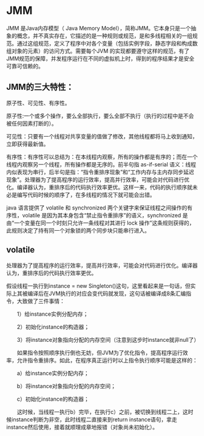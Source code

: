 

# JMM
JMM 是Java内存模型（ Java Memory Model），简称JMM。它本身只是一个抽象的概念，并不真实存在，它描述的是一种规则或规范，是和多线程相关的一组规范。通过这组规范，定义了程序中对各个变量（包括实例字段，静态字段和构成数组对象的元素）的访问方式。需要每个JVM 的实现都要遵守这样的规范，有了JMM规范的保障，并发程序运行在不同的虚拟机上时，得到的程序结果才是安全可靠可信赖的。


## JMM的三大特性：
原子性、可见性、有序性。

原子性:一个或多个操作，要么全部执行，要么全部不执行（执行的过程中是不会被任何因素打断的）。

可见性：只要有一个线程对共享变量的值做了修改，其他线程都将马上收到通知，立即获得最新值。

有序性：​ 有序性可以总结为：在本线程内观察，所有的操作都是有序的；而在一个线程内观察另一个线程，所有操作都是无序的。前半句指 as-if-serial 语义：线程内似表现为串行，后半句是指：“指令重排序现象”和“工作内存与主内存同步延迟现象”。处理器为了提高程序的运行效率，提高并行效率，可能会对代码进行优化。编译器认为，重排序后的代码执行效率更优。这样一来，代码的执行顺序就未必是编写代码时候的顺序了，在多线程的情况下就可能会出错。


java 语言提供了 volatile 和 synchronized 两个关键字来保证线程之间操作的有序性，volatile 是因为其本身包含“禁止指令重排序”的语义，synchronized 是由“一个变量在同一个时刻只允许一条线程对其进行 lock 操作”这条规则获得的，此规则决定了持有同一个对象锁的两个同步块只能串行进入。





## volatile

处理器为了提高程序的运行效率，提高并行效率，可能会对代码进行优化。编译器认为，重排序后的代码执行效率更优。


假设线程一执行到instance = new Singleton()这句，这里看起来是一句话，但实际上其被编译后在JVM执行的对应会变代码就发现，这句话被编译成8条汇编指令，大致做了三件事情：

　　1）给instance实例分配内存；

　　2）初始化instance的构造器；

　　3）将instance对象指向分配的内存空间（注意到这步时instance就非null了）

　　如果指令按照顺序执行倒也无妨，但JVM为了优化指令，提高程序运行效率，允许指令重排序。如此，在程序真正运行时以上指令执行顺序可能是这样的：

　　a）给instance实例分配内存；

　　b）将instance对象指向分配的内存空间；

　　c）初始化instance的构造器；

　　这时候，当线程一执行b）完毕，在执行c）之前，被切换到线程二上，这时候instance判断为非空，此时线程二直接来到return instance语句，拿走instance然后使用，接着就顺理成章地报错（对象尚未初始化）。

